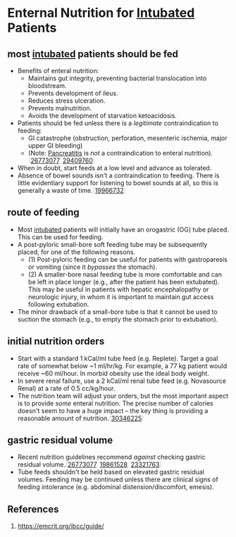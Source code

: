 # Enternal Nutrition for [Intubated](../Procedures/Intubation.md) Patients
## most [intubated](../Procedures/Intubation.md) patients should be fed
*   Benefits of enteral nutrition:
    *   Maintains gut integrity, preventing bacterial translocation into bloodstream.
    *   Prevents development of ileus.
    *   Reduces stress ulceration.
    *   Prevents malnutrition.
    *   Avoids the development of starvation ketoacidosis.
*   Patients should be fed unless there is a _legitimate_ contraindication to feeding:
    *   GI catastrophe (obstruction, perforation, mesenteric ischemia, major upper GI bleeding)
    *   (Note: [Pancreatitis](../../Gastroenterology/Acute%20Pancreatitis.md) is _not_ a contraindication to enteral nutrition). <span style="color: #c8c8c8;">([26773077](https://pubmed.ncbi.nlm.nih.gov/26773077/), [29409760](https://pubmed.ncbi.nlm.nih.gov/29409760/))</span>
*   When in doubt, start feeds at a low level and advance as tolerated.
*   Absence of bowel sounds isn't a contraindication to feeding. There is little evidentiary support for listening to bowel sounds at all, so this is generally a waste of time.<span style="color: #c8c8c8;">([19966732](https://pubmed.ncbi.nlm.nih.gov/19966732/))</span>

## route of feeding
*   Most [intubated](../Procedures/Intubation.md) patients will initially have an orogastric (OG) tube placed. This can be used for feeding.
*   A post-pyloric small-bore soft feeding tube may be subsequently placed, for one of the following reasons.
    *   (1) Post-pyloric feeding can be useful for patients with gastroparesis or vomiting (since it _bypasses_ the stomach).
    *   (2) A smaller-bore nasal feeding tube is more comfortable and can be left in place longer (e.g., after the patient has been extubated). This may be useful in patients with hepatic encephalopathy or neurologic injury, in whom it is important to maintain gut access following extubation.
*   The minor drawback of a small-bore tube is that it cannot be used to suction the stomach (e.g., to empty the stomach prior to extubation).

## initial nutrition orders
*   Start with a standard 1 kCal/ml tube feed (e.g. Replete). Target a goal rate of somewhat below ~1 ml/hr/kg. For example, a 77 kg patient would receive ~60 ml/hour. In morbid obesity use the ideal body weight.
*   In severe renal failure, use a 2 kCal/ml renal tube feed (e.g. Novasource Renal) at a rate of 0.5 cc/kg/hour.
*   The nutrition team will adjust your orders, but the most important aspect is to provide _some_ enteral nutrition. The precise number of calories doesn't seem to have a huge impact – the key thing is providing a reasonable amount of nutrition.<span style="color: #c8c8c8;">([30346225](https://pubmed.ncbi.nlm.nih.gov/30346225/))</span>

## gastric residual volume
*   Recent nutrition guidelines recommend _against_ checking gastric residual volume.<span style="color: #c8c8c8;">([26773077](https://pubmed.ncbi.nlm.nih.gov/26773077/), [19861528](https://pubmed.ncbi.nlm.nih.gov/19861528/), [23321763](https://pubmed.ncbi.nlm.nih.gov/23321763/))</span>
*   Tube feeds shouldn't be held based on elevated gastric residual volumes. Feeding may be continued unless there are clinical signs of feeding intolerance (e.g. abdominal distension/discomfort, emesis).

## References
1.  https://emcrit.org/ibcc/guide/

